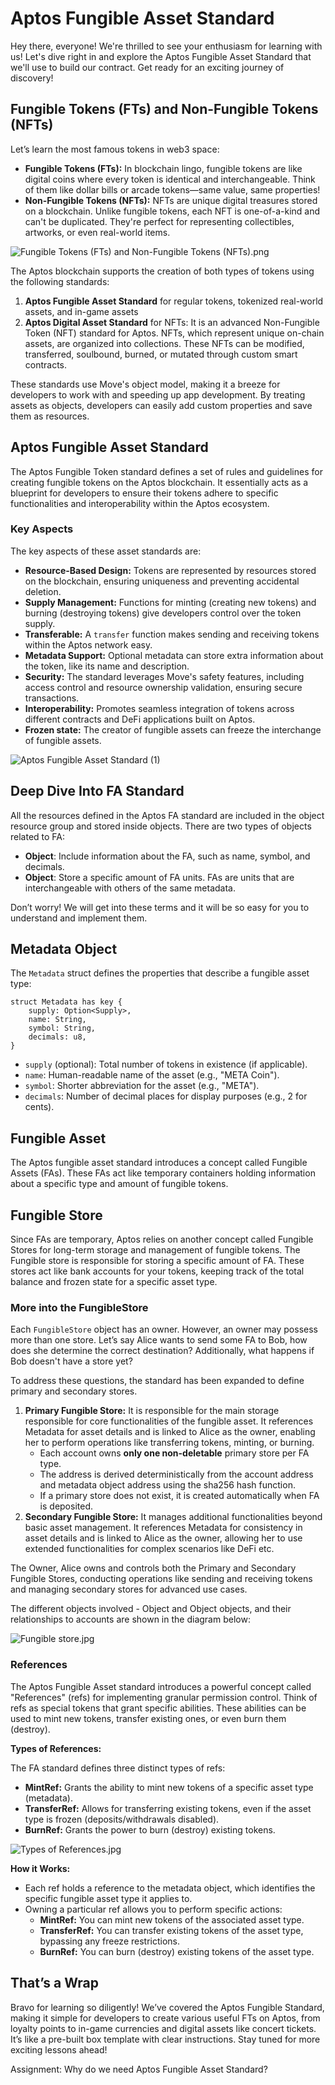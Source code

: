 # Aptos Fungible Asset Standard

Hey there, everyone! We're thrilled to see your enthusiasm for learning with us! Let's dive right in and explore the Aptos Fungible Asset Standard that we'll use to build our contract. Get ready for an exciting journey of discovery!

## Fungible Tokens (FTs) and Non-Fungible Tokens (NFTs)

Let’s learn the most famous tokens in web3 space:

- **Fungible Tokens (FTs):** In blockchain lingo, fungible tokens are like digital coins where every token is identical and interchangeable. Think of them like dollar bills or arcade tokens—same value, same properties!
- **Non-Fungible Tokens (NFTs):** NFTs are unique digital treasures stored on a blockchain. Unlike fungible tokens, each NFT is one-of-a-kind and can't be duplicated. They're perfect for representing collectibles, artworks, or even real-world items.

![Fungible Tokens (FTs) and Non-Fungible Tokens (NFTs).png](https://github.com/0xmetaschool/Learning-Projects/blob/main/assests_for_all/assets-for-aptos-c3/Section%201%20Getting%20Started/Lesson%202%20Aptos%20Fungible%20Asset%20Standard/Fungible_Tokens_(FTs)_and_Non-Fungible_Tokens_(NFTs).png?raw=true)

The Aptos blockchain supports the creation of both types of tokens using the following standards:

1. **Aptos Fungible Asset Standard** for regular tokens, tokenized real-world assets, and in-game assets
2. **Aptos Digital Asset Standard** for NFTs: It is an advanced Non-Fungible Token (NFT) standard for Aptos. NFTs, which represent unique on-chain assets, are organized into collections. These NFTs can be modified, transferred, soulbound, burned, or mutated through custom smart contracts.

These standards use Move's object model, making it a breeze for developers to work with and speeding up app development. By treating assets as objects, developers can easily add custom properties and save them as resources.

## Aptos Fungible Asset Standard

The Aptos Fungible Token standard defines a set of rules and guidelines for creating fungible tokens on the Aptos blockchain. It essentially acts as a blueprint for developers to ensure their tokens adhere to specific functionalities and interoperability within the Aptos ecosystem.

### Key Aspects

The key aspects of these asset standards are:

- **Resource-Based Design:** Tokens are represented by resources stored on the blockchain, ensuring uniqueness and preventing accidental deletion.
- **Supply Management:** Functions for minting (creating new tokens) and burning (destroying tokens) give developers control over the token supply.
- **Transferable:** A `transfer` function makes sending and receiving tokens within the Aptos network easy.
- **Metadata Support:** Optional metadata can store extra information about the token, like its name and description.
- **Security:** The standard leverages Move's safety features, including access control and resource ownership validation, ensuring secure transactions.
- **Interoperability:** Promotes seamless integration of tokens across different contracts and DeFi applications built on Aptos.
- **Frozen state:** The creator of fungible assets can freeze the interchange of fungible assets. 

![Aptos Fungible Asset Standard (1)](https://github.com/user-attachments/assets/abebf2fa-a121-4007-b881-441d70405d46)


## Deep Dive Into FA Standard

All the resources defined in the Aptos FA standard are included in the object resource group and stored inside objects. There are two types of objects related to FA:

- **Object<Metadata>**: Include information about the FA, such as name, symbol, and decimals.
- **Object<FungibleStore>**: Store a specific amount of FA units. FAs are units that are interchangeable with others of the same metadata.

Don’t worry! We will get into these terms and it will be so easy for you to understand and implement them. 

## Metadata Object

The `Metadata` struct defines the properties that describe a fungible asset type:

```
struct Metadata has key {
    supply: Option<Supply>,
    name: String,
    symbol: String,
    decimals: u8,
}
```

- `supply` (optional): Total number of tokens in existence (if applicable).
- `name`: Human-readable name of the asset (e.g., "META Coin").
- `symbol`: Shorter abbreviation for the asset (e.g., "META").
- `decimals`: Number of decimal places for display purposes (e.g., 2 for cents).

## Fungible Asset

The Aptos fungible asset standard introduces a concept called Fungible Assets (FAs). These FAs act like temporary containers holding information about a specific type and amount of fungible tokens.

## Fungible Store

Since FAs are temporary, Aptos relies on another concept called Fungible Stores for long-term storage and management of fungible tokens. The Fungible store is responsible for storing a specific amount of FA. These stores act like bank accounts for your tokens, keeping track of the total balance and frozen state for a specific asset type.

### More into the FungibleStore

Each `FungibleStore` object has an owner. However, an owner may possess more than one store. Let’s say Alice wants to send some FA to Bob, how does she determine the correct destination? Additionally, what happens if Bob doesn't have a store yet?

To address these questions, the standard has been expanded to define primary and secondary stores.

1. **Primary Fungible Store:** It is responsible for the main storage responsible for core functionalities of the fungible asset. It references Metadata for asset details and is linked to Alice as the owner, enabling her to perform operations like transferring tokens, minting, or burning.
    - Each account owns **only one non-deletable** primary store per FA type.
    - The address is derived deterministically from the account address and metadata object address using the sha256 hash function.
    - If a primary store does not exist, it is created automatically when FA is deposited.
2. **Secondary Fungible Store:** It manages additional functionalities beyond basic asset management. It references Metadata for consistency in asset details and is linked to Alice as the owner, allowing her to use extended functionalities for complex scenarios like DeFi etc.

The Owner, Alice owns and controls both the Primary and Secondary Fungible Stores, conducting operations like sending and receiving tokens and managing secondary stores for advanced use cases. 

The different objects involved - Object<Metadata> and Object<FungibleStore> objects, and their relationships to accounts are shown in the diagram below:

![Fungible store.jpg](https://github.com/0xmetaschool/Learning-Projects/blob/main/assests_for_all/assets-for-aptos-c3/Section%201%20Getting%20Started/Lesson%202%20Aptos%20Fungible%20Asset%20Standard/Fungible_store.jpg?raw=true)

### References

The Aptos Fungible Asset standard introduces a powerful concept called "References" (refs) for implementing granular permission control. Think of refs as special tokens that grant specific abilities. These abilities can be used to mint new tokens, transfer existing ones, or even burn them (destroy).

**Types of References:**

The FA standard defines three distinct types of refs:

- **MintRef:** Grants the ability to mint new tokens of a specific asset type (metadata).
- **TransferRef:** Allows for transferring existing tokens, even if the asset type is frozen (deposits/withdrawals disabled).
- **BurnRef:** Grants the power to burn (destroy) existing tokens.

![Types of References.jpg](https://github.com/0xmetaschool/Learning-Projects/blob/main/assests_for_all/assets-for-aptos-c3/Section%201%20Getting%20Started/Lesson%202%20Aptos%20Fungible%20Asset%20Standard/Types_of_References.jpg?raw=true)

**How it Works:**

- Each ref holds a reference to the metadata object, which identifies the specific fungible asset type it applies to.
- Owning a particular ref allows you to perform specific actions:
    - **MintRef:** You can mint new tokens of the associated asset type.
    - **TransferRef:** You can transfer existing tokens of the asset type, bypassing any freeze restrictions.
    - **BurnRef:** You can burn (destroy) existing tokens of the asset type.

## That’s a Wrap

Bravo for learning so diligently! We’ve covered the Aptos Fungible Standard, making it simple for developers to create various useful FTs on Aptos, from loyalty points to in-game currencies and digital assets like concert tickets. It’s like a pre-built box template with clear instructions. Stay tuned for more exciting lessons ahead!

Assignment: Why do we need Aptos Fungible Asset Standard?
